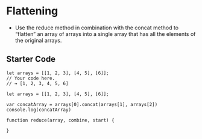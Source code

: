 # Flattening
- Use the reduce method in combination with the concat method to “flatten” an array of arrays into a single array that has all the elements of the original arrays.
## Starter Code
````
let arrays = [[1, 2, 3], [4, 5], [6]];
// Your code here.
// → [1, 2, 3, 4, 5, 6]
````

````
let arrays = [[1, 2, 3], [4, 5], [6]];

var concatArray = arrays[0].concat(arrays[1], arrays[2])
console.log(concatArray)

function reduce(array, combine, start) {
  
}
````
